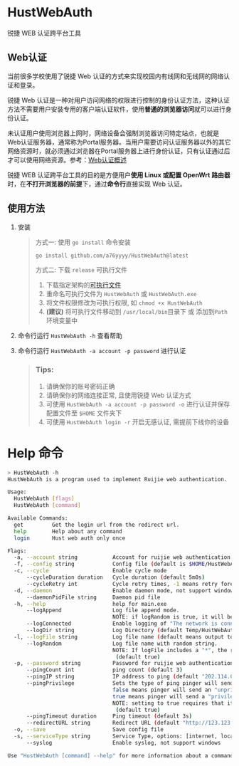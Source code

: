 HustWebAuth
===========

锐捷 WEB 认证跨平台工具

Web认证
----------
当前很多学校使用了锐捷 Web 认证的方式来实现校园内有线网和无线网的网络认证和登录。

锐捷 Web 认证是一种对用户访问网络的权限进行控制的身份认证方法，这种认证方法不需要用户安装专用的客户端认证软件，使用**普通的浏览器访问**就可以进行身份认证。

未认证用户使用浏览器上网时，网络设备会强制浏览器访问特定站点，也就是Web认证服务器，通常称为Portal服务器。当用户需要访问认证服务器以外的其它网络资源时，就必须通过浏览器在Portal服务器上进行身份认证，只有认证通过后才可以使用网络资源。参考：[Web认证概述](https://image.ruijie.com.cn/Upload/Article/fd9117df-4b38-49fb-a6ac-a8b6cb43a130/RAC&RAP%20%E5%AE%9E%E6%96%BD%E4%B8%80%E6%9C%AC%E9%80%9A%EF%BC%88%E5%B0%8F%E7%9D%BF%E5%93%A5%EF%BC%89/RAC&RAP%20%E5%AE%9E%E6%96%BD%E4%B8%80%E6%9C%AC%E9%80%9A%EF%BC%88%E5%B0%8F%E7%9D%BF%E5%93%A5%EF%BC%89/8/1/Web%E8%AE%A4%E8%AF%81%E5%8E%9F%E7%90%86.html)

锐捷 WEB 认证跨平台工具的目的是方便用户**使用 Linux 或配置 OpenWrt 路由器**时，在**不打开浏览器的前提**下，通过**命令行**直接实现 Web 认证。

使用方法
-----------
1. 安装
    > 方式一: 使用 `go install` 命令安装
    > 
    > ```bash
    > go install github.com/a76yyyy/HustWebAuth@latest
    > ```
    > 
    > 方式二: 下载 `release` 可执行文件
    >
    > 1. 下载指定架构的[可执行文件](https://github.com/a76yyyy/HustWebAuth/releases)
    > 2. 重命名可执行文件为 `HustWebAuth` 或 `HustWebAuth.exe`
    > 3. 将文件权限修改为可执行权限, 如 `chmod +x HustWebAuth`
    > 4. **(建议)** 将可执行文件移动到 `/usr/local/bin`目录下 或 添加到`Path`环境变量中


2. 命令行运行 `HustWebAuth -h` 查看帮助
3. 命令行运行 `HustWebAuth -a account -p password` 进行认证

    > ### Tips:
    > 
    > 1. 请确保你的账号密码正确
    > 2. 请确保你的网络连接正常, 且使用锐捷 Web 认证方式
    > 3. 可使用 `HustWebAuth -a account -p password -o` 进行认证并保存配置文件至 `$HOME` 文件夹下
    > 4. 可使用 `HustWebAuth login -r` 开启无感认证, 需提前下线你的设备

Help 命令
==========
```bash
> HustWebAuth -h
HustWebAuth is a program used to implement Ruijie web authentication.

Usage:
  HustWebAuth [flags]
  HustWebAuth [command]

Available Commands:
  get         Get the login url from the redirect url.
  help        Help about any command
  login       Hust web auth only once

Flags:
  -a, --account string           Account for ruijie web authentication
  -f, --config string            Config file (default is $HOME/HustWebAuth.yaml)
  -c, --cycle                    Enable cycle mode
      --cycleDuration duration   Cycle duration (default 5m0s)
      --cycleRetry int           Cycle retry times, -1 means retry forever (default 3)
  -d, --daemon                   Enable daemon mode, not support windows
      --daemonPidFile string     Daemon pid file
  -h, --help                     help for main.exe
      --logAppend                Log file append mode.
                                 NOTE: if logRandom is true, it will be ignored (default true)
      --logConnected             Enable logging of "The network is connected" (default true)
      --logDir string            Log Directory (default Temp/HustWebAuth)
  -l, --logFile string           Log file name (default means output to os.stdout)
      --logRandom                Log file name with random string.
                                 NOTE: If logFile includes a "*", the random string replaces the last "*".
                                  (default true)
  -p, --password string          Password for ruijie web authentication
      --pingCount int            ping count (default 3)
      --pingIP string            IP address to ping (default "202.114.0.131")
      --pingPrivilege            Sets the type of ping pinger will send.
                                 false means pinger will send an "unprivileged" UDP ping.
                                 true means pinger will send a "privileged" raw ICMP ping.
                                 NOTE: setting to true requires that it be run with super-user privileges.
                                  (default true)
      --pingTimeout duration     Ping timeout (default 3s)
      --redirectURL string       Redirect URL (default "http://123.123.123.123")
  -o, --save                     Save config file
  -s, --serviceType string       Service Type, options: [internet, local] (default "internet")
      --syslog                   Enable syslog, not support windows

Use "HustWebAuth [command] --help" for more information about a command.
```
